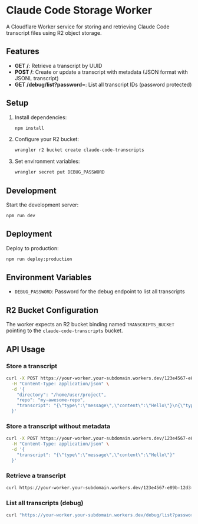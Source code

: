 # Claude Code Storage Worker

A Cloudflare Worker service for storing and retrieving Claude Code transcript files using R2 object storage.

## Features

- **GET /<id>**: Retrieve a transcript by UUID
- **POST /<id>**: Create or update a transcript with metadata (JSON format with JSONL transcript)
- **GET /debug/list?password=<password>**: List all transcript IDs (password protected)

## Setup

1. Install dependencies:
   ```bash
   npm install
   ```

2. Configure your R2 bucket:
   ```bash
   wrangler r2 bucket create claude-code-transcripts
   ```

3. Set environment variables:
   ```bash
   wrangler secret put DEBUG_PASSWORD
   ```

## Development

Start the development server:
```bash
npm run dev
```

## Deployment

Deploy to production:
```bash
npm run deploy:production
```

## Environment Variables

- `DEBUG_PASSWORD`: Password for the debug endpoint to list all transcripts

## R2 Bucket Configuration

The worker expects an R2 bucket binding named `TRANSCRIPTS_BUCKET` pointing to the `claude-code-transcripts` bucket.

## API Usage

### Store a transcript
```bash
curl -X POST https://your-worker.your-subdomain.workers.dev/123e4567-e89b-12d3-a456-426614174000 \
  -H "Content-Type: application/json" \
  -d '{
    "directory": "/home/user/project",
    "repo": "my-awesome-repo",
    "transcript": "{\"type\":\"message\",\"content\":\"Hello\"}\n{\"type\":\"message\",\"content\":\"World\"}"
  }'
```

### Store a transcript without metadata
```bash
curl -X POST https://your-worker.your-subdomain.workers.dev/123e4567-e89b-12d3-a456-426614174000 \
  -H "Content-Type: application/json" \
  -d '{
    "transcript": "{\"type\":\"message\",\"content\":\"Hello\"}"
  }'
```

### Retrieve a transcript
```bash
curl https://your-worker.your-subdomain.workers.dev/123e4567-e89b-12d3-a456-426614174000
```

### List all transcripts (debug)
```bash
curl "https://your-worker.your-subdomain.workers.dev/debug/list?password=your-secret-password"
```
